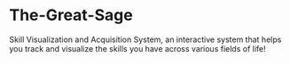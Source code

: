 # The-Great-Sage
Skill Visualization and Acquisition System, an interactive system that helps you track and visualize the skills you have across various fields of life!
